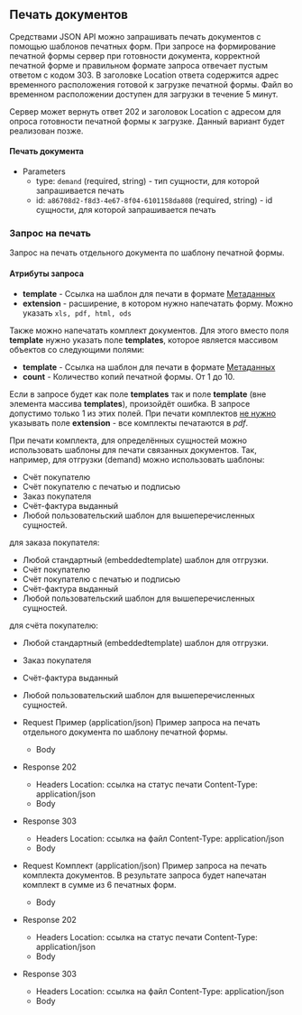 ## Печать документов
Средствами JSON API можно запрашивать печать документов с помощью шаблонов печатных форм.
При запросе на формирование печатной формы сервер при готовности документа, корректной
печатной форме и правильном формате запроса отвечает пустым ответом с кодом 303.
В заголовке Location ответа содержится адрес временного расположения готовой к загрузке печатной формы.
Файл во временном расположении доступен для загрузки в течение 5 минут.

Сервер может вернуть ответ 202 и заголовок Location с адресом для опроса готовности печатной формы к загрузке.
Данный вариант будет реализован позже.

#### Печать документа 

+ Parameters
  + type: `demand` (required, string) - тип сущности, для которой запрашивается печать
  + id: `a86708d2-f8d3-4e67-8f04-6101158da808` (required, string) - id сущности, для которой запрашивается печать

### Запрос на печать 

Запрос на печать отдельного документа по шаблону печатной формы.
#### Атрибуты запроса
+ **template** - Ссылка на шаблон для печати в формате [Метаданных](/api/remap/1.2/doc/index.html#header-метаданные)
+ **extension** - расширение, в котором нужно напечатать форму. Можно указать `xls, pdf, html, ods`

Также можно напечатать комплект документов. Для этого вместо поля **template** нужно указать поле **templates**, которое является массивом объектов со следующими полями:
+ **template** - Ссылка на шаблон для печати в формате [Метаданных](/api/remap/1.2/doc/index.html#header-метаданные)
+ **count** - Количество копий печатной формы. От 1 до 10.

Если в запросе будет как поле **templates** так и поле **template** (вне элемента массива **templates**), произойдёт ошибка. В запросе допустимо только 1 из этих полей.
При печати комплектов <u>не нужно</u> указывать поле **extension** - все комплекты печатаются в *pdf*.

При печати комплекта, для определённых сущностей можно использовать шаблоны для печати связанных документов.
Так, например, для отгрузки (demand) можно использовать шаблоны:
+ Счёт покупателю
+ Счёт покупателю с печатью и подписью
+ Заказ покупателя
+ Счёт-фактура выданный
+ Любой пользовательский шаблон для вышеперечисленных сущностей.

для заказа покупателя:
+ Любой стандартный (embeddedtemplate) шаблон для отгрузки.
+ Счёт покупателю
+ Счёт покупателю с печатью и подписью
+ Счёт-фактура выданный
+ Любой пользовательский шаблон для вышеперечисленных сущностей.

для счёта покупателю:
+ Любой стандартный (embeddedtemplate) шаблон для отгрузки.
+ Заказ покупателя
+ Счёт-фактура выданный
+ Любой пользовательский шаблон для вышеперечисленных сущностей.


+ Request Пример (application/json)
Пример запроса на печать отдельного документа по шаблону печатной формы.
  + Body
        <!-- include(requests/print_post.json) -->

+ Response 202
  + Headers
    Location: ссылка на статус печати
    Content-Type: application/json
  + Body
        <!-- include(responses/print_post.json) -->

+ Response 303
  + Headers
    Location: ссылка на файл
    Content-Type: application/json
  + Body
        <!-- include(responses/print_post.json) -->

+ Request Комплект (application/json)
Пример запроса на печать комплекта документов. В результате запроса будет напечатан комплект в сумме из 6 печатных форм.
  + Body
        <!-- include(requests/print_bundle_post.json) -->

+ Response 202
  + Headers
    Location: ссылка на статус печати
    Content-Type: application/json
  + Body
        <!-- include(responses/print_post.json) -->

+ Response 303
  + Headers
    Location: ссылка на файл
    Content-Type: application/json
  + Body
        <!-- include(responses/print_post.json) -->
